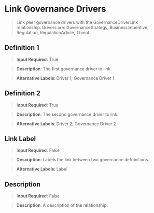 # **Link Governance Drivers**
>	Link peer governance drivers with the GovernanceDriverLink relationship. Drivers are: GovernanceStrategy, BusinessImperitive, Regulation, RegulationArticle, Threat.

## **Definition 1**
>	**Input Required**: True

>	**Description**: The  first governance driver to link.

>	**Alternative Labels**: Driver 1; Governance Driver 1


## **Definition 2**
>	**Input Required**: True

>	**Description**: The  second governance driver to link.

>	**Alternative Labels**: Driver 2; Governance Driver 2


## **Link Label**
>	**Input Required**: False

>	**Description**: Labels the link between two governance defninitions.

>	**Alternative Labels**: Label


## **Description**
>	**Input Required**: False

>	**Description**: A description of the relationship.

